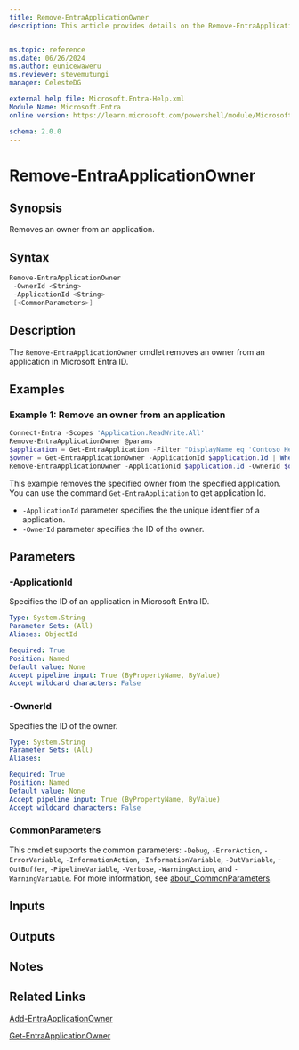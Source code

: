 ```yaml
---
title: Remove-EntraApplicationOwner
description: This article provides details on the Remove-EntraApplicationOwner command.


ms.topic: reference
ms.date: 06/26/2024
ms.author: eunicewaweru
ms.reviewer: stevemutungi
manager: CelesteDG

external help file: Microsoft.Entra-Help.xml
Module Name: Microsoft.Entra
online version: https://learn.microsoft.com/powershell/module/Microsoft.Entra/Remove-EntraApplicationOwner

schema: 2.0.0
---
```


# Remove-EntraApplicationOwner

## Synopsis

Removes an owner from an application.

## Syntax

```powershell
Remove-EntraApplicationOwner
 -OwnerId <String>
 -ApplicationId <String>
 [<CommonParameters>]
```

## Description

The `Remove-EntraApplicationOwner` cmdlet removes an owner from an application in Microsoft Entra ID.

## Examples

### Example 1: Remove an owner from an application

```powershell
Connect-Entra -Scopes 'Application.ReadWrite.All'
Remove-EntraApplicationOwner @params
$application = Get-EntraApplication -Filter "DisplayName eq 'Contoso Helpdesk Application'"
$owner = Get-EntraApplicationOwner -ApplicationId $application.Id | Where-Object {$_.userPrincipalName -eq 'SawyerM@contoso.com'}
Remove-EntraApplicationOwner -ApplicationId $application.Id -OwnerId $owner.Id
```

This example removes the specified owner from the specified application. You can use the command `Get-EntraApplication` to get application Id.

- `-ApplicationId` parameter specifies the the unique identifier of a application.
- `-OwnerId` parameter specifies the ID of the owner.

## Parameters

### -ApplicationId

Specifies the ID of an application in Microsoft Entra ID.

```yaml
Type: System.String
Parameter Sets: (All)
Aliases: ObjectId

Required: True
Position: Named
Default value: None
Accept pipeline input: True (ByPropertyName, ByValue)
Accept wildcard characters: False
```

### -OwnerId

Specifies the ID of the owner.

```yaml
Type: System.String
Parameter Sets: (All)
Aliases:

Required: True
Position: Named
Default value: None
Accept pipeline input: True (ByPropertyName, ByValue)
Accept wildcard characters: False
```

### CommonParameters

This cmdlet supports the common parameters: `-Debug`, `-ErrorAction`, `-ErrorVariable`, `-InformationAction`, -`InformationVariable`, `-OutVariable`, -`OutBuffer`, `-PipelineVariable`, `-Verbose`, `-WarningAction`, and `-WarningVariable`. For more information, see [about_CommonParameters](https://go.microsoft.com/fwlink/?LinkID=113216).

## Inputs

## Outputs

## Notes

## Related Links

[Add-EntraApplicationOwner](Add-EntraApplicationOwner.md)

[Get-EntraApplicationOwner](Get-EntraApplicationOwner.md)
